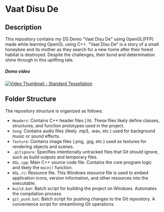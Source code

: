 # Vaat Disu De

## Description

This repository contains my DS Demo "Vaat Disu De" using OpenGL(FFP) made while learning OpenGL using C++. "Vaat Disu De" is a story of a small honeybee and its mother as they search for a new home after their forest habitat is destroyed. Despite the challenges, their bond and determination shine through in this uplifting tale.

##### Demo video


[![Video Thumbnail - Standard Tessellation](https://img.youtube.com/vi/QFp7CFoTlfg/maxresdefault.jpg)](https://www.youtube.com/watch?v=QFp7CFoTlfg)

## Folder Structure

The repository structure is organized as follows:

*   `Headers`: Contains C++ header files (.h). These files likely define classes, structures, and function prototypes used in the project.
*   `Song`: Contains audio files (likely .mp3, .wav, etc.) used for background music or sound effects.
*   `Texture`: Contains image files (.png, .jpg, etc.) used as textures for rendering objects and scenes.
*   `.gitignore`: Specifies intentionally untracked files that Git should ignore, such as build outputs and temporary files.
*   `OGL.cpp`: Main C++ source code file. Contains the core program logic and likely the `main()` function.
*   `OGL.rc`: Resource file.  This Windows resource file is used to embed application icons, version information, and other resources into the executable.
*   `build.bat`: Batch script for building the project on Windows. Automates the compilation process.
*   `git_push.bat`: Batch script for pushing changes to the Git repository.  A convenience script for streamlining Git operations.
